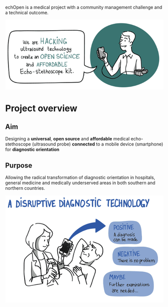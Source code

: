echOpen is a medical project with a community management challenge and a technical outcome. 

 ![](images/echOpen_Hacking.png)
 
# Project overview

## Aim
Designing a **universal**, **open source** and **affordable** medical echo-stethoscope (ultrasound probe) **connected** to a mobile device (smartphone) for **diagnostic orientation** 

## Purpose
Allowing the radical transformation of diagnostic orientation in hospitals, general medicine and medically underserved areas in both southern and northern countries.

![](images/disruptive_diagnosis_technology.png)

